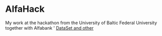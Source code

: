 # AlfaHack
My work at the hackathon from the University of Baltic Federal University together with Alfabank
' [DataSet and other](https://drive.google.com/file/d/18IEb5Xdt0PtGyoP8E3ZyG28GsXs1tdhe/view?usp=sharing)
